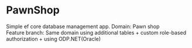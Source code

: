 # PawnShop
Simple ef core database management app. Domain: Pawn shop<br> 
Feature branch: Same domain using additional tables + custom role-based authorization + using ODP.NET(Oracle)
